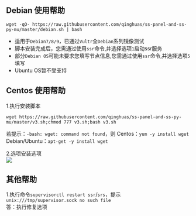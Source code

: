 Debian 使用帮助
---
```
wget -qO- https://raw.githubusercontent.com/qinghuas/ss-panel-and-ss-py-mu/master/debian.sh | bash
```
- 适用于`Debian7/8/9`，已通过`Vultr`全`Debian`系列镜像测试
- 脚本安装完成后，您需通过使用`ssr`命令,并选择选项`1`启动ssr服务
- 部分`Debian OS`可能未要求您填写节点信息,您需通过使用`ssr`命令,并选择选项`5`填写
- Ubuntu OS暂不受支持

Centos 使用帮助
---
1.执行安装脚本
```
wget https://raw.githubusercontent.com/qinghuas/ss-panel-and-ss-py-mu/master/v3.sh;chmod 777 v3.sh;bash v3.sh
```
若提示：`-bash: wget: command not found`，则
Centos：`yum -y install wget`
Debian/Ubuntu：`apt-get -y install wget`  

2.选项安装选项  
![](https://file.52ll.win/option_6.png)  

其他帮助
---
1.执行命令`supervisorctl restart ssr`/`srs`，提示`unix:///tmp/supervisor.sock no such file`  
答：执行修复选项

